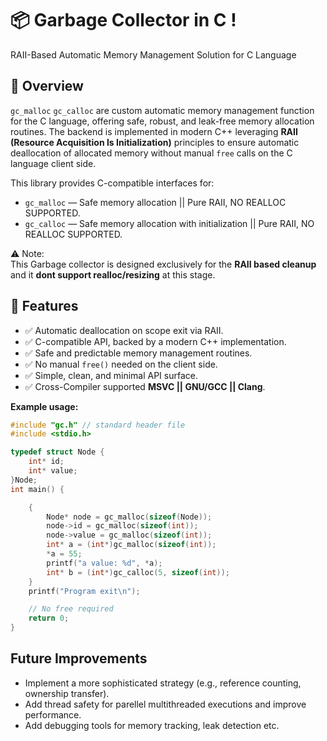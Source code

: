 # 📦 Garbage Collector in C !

RAII-Based Automatic Memory Management Solution for C Language

## 📖 Overview
`gc_malloc` `gc_calloc` are custom automatic memory management function for the C language, offering safe, robust, and leak-free memory allocation routines. The backend is implemented in modern C++ leveraging **RAII (Resource Acquisition Is Initialization)** principles to ensure automatic deallocation of allocated memory without manual `free` calls on the C language client side.

This library provides C-compatible interfaces for:
- `gc_malloc` — Safe memory allocation || Pure RAII, NO REALLOC SUPPORTED.
- `gc_calloc` — Safe memory allocation with initialization || Pure RAII, NO REALLOC SUPPORTED.

⚠️ Note:  
This Garbage collector is designed exclusively for the **RAII based cleanup** and it **dont support realloc/resizing** at this stage.

## 🚀 Features
- ✅ Automatic deallocation on scope exit via RAII.
- ✅ C-compatible API, backed by a modern C++ implementation.
- ✅ Safe and predictable memory management routines.
- ✅ No manual `free()` needed on the client side.
- ✅ Simple, clean, and minimal API surface.
- ✅ Cross-Compiler supported **MSVC || GNU/GCC || Clang**.



**Example usage:**
```c
#include "gc.h" // standard header file
#include <stdio.h>

typedef struct Node {
    int* id;
    int* value;
}Node;
int main() {

    {
        Node* node = gc_malloc(sizeof(Node));
        node->id = gc_malloc(sizeof(int));
        node->value = gc_malloc(sizeof(int));
        int* a = (int*)gc_malloc(sizeof(int));
        *a = 55;
        printf("a value: %d", *a);
        int* b = (int*)gc_calloc(5, sizeof(int));
    }
    printf("Program exit\n");

    // No free required
    return 0;
}
```


## Future Improvements
- Implement a more sophisticated strategy (e.g., reference counting, ownership transfer).
- Add thread safety for parellel multithreaded executions and improve performance.
- Add debugging tools for memory tracking, leak detection etc.



